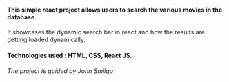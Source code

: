 #### This simple react project allows users to search the various movies in the database. 

It showcases the dynamic search bar in react and how the results are getting loaded dynamically.

#### Technologies used : HTML, CSS, React JS.

###### The project is guided by John Smilga
